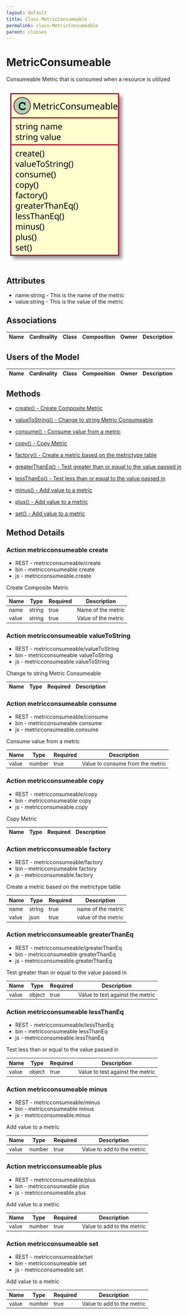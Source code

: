 ```yaml
---
layout: default
title: Class MetricConsumeable
permalink: class-MetricConsumeable
parent: classes
---
```


# MetricConsumeable

Consumeable Metric that is consumed when a resource is utilized

![Logical Diagram](./logical.svg)

## Attributes

* name:string - This is the name of the metric
* value:string - This is the value of the metric


## Associations

| Name | Cardinality | Class | Composition | Owner | Description |
| --- | --- | --- | --- | --- | --- |


## Users of the Model

| Name | Cardinality | Class | Composition | Owner | Description |
| --- | --- | --- | --- | --- | --- |





## Methods

* [create() - Create Composite Metric](#action-create)

* [valueToString() - Change to string Metric Consumeable](#action-valueToString)

* [consume() - Consume value from a metric](#action-consume)

* [copy() - Copy Metric](#action-copy)

* [factory() - Create a metric based on the metrictype table](#action-factory)

* [greaterThanEq() - Test greater than or equal to the value passed in](#action-greaterThanEq)

* [lessThanEq() - Test less than or equal to the value passed in](#action-lessThanEq)

* [minus() - Add value to a metric](#action-minus)

* [plus() - Add value to a metric](#action-plus)

* [set() - Add value to a metric](#action-set)


<h2>Method Details</h2>
    
### Action metricconsumeable create

* REST - metricconsumeable/create
* bin - metricconsumeable create
* js - metricconsumeable.create

Create Composite Metric

| Name | Type | Required | Description |
|---|---|---|---|
| name | string |true | Name of the metric |
| value | string |true | Value of the metric |




### Action metricconsumeable valueToString

* REST - metricconsumeable/valueToString
* bin - metricconsumeable valueToString
* js - metricconsumeable.valueToString

Change to string Metric Consumeable

| Name | Type | Required | Description |
|---|---|---|---|




### Action metricconsumeable consume

* REST - metricconsumeable/consume
* bin - metricconsumeable consume
* js - metricconsumeable.consume

Consume value from a metric

| Name | Type | Required | Description |
|---|---|---|---|
| value | number |true | Value to consume from the metric |




### Action metricconsumeable copy

* REST - metricconsumeable/copy
* bin - metricconsumeable copy
* js - metricconsumeable.copy

Copy Metric

| Name | Type | Required | Description |
|---|---|---|---|




### Action metricconsumeable factory

* REST - metricconsumeable/factory
* bin - metricconsumeable factory
* js - metricconsumeable.factory

Create a metric based on the metrictype table

| Name | Type | Required | Description |
|---|---|---|---|
| name | string |true | name of the metric |
| value | json |true | value of the metric |




### Action metricconsumeable greaterThanEq

* REST - metricconsumeable/greaterThanEq
* bin - metricconsumeable greaterThanEq
* js - metricconsumeable.greaterThanEq

Test greater than or equal to the value passed in

| Name | Type | Required | Description |
|---|---|---|---|
| value | object |true | Value to test against the metric |




### Action metricconsumeable lessThanEq

* REST - metricconsumeable/lessThanEq
* bin - metricconsumeable lessThanEq
* js - metricconsumeable.lessThanEq

Test less than or equal to the value passed in

| Name | Type | Required | Description |
|---|---|---|---|
| value | object |true | Value to test against the metric |




### Action metricconsumeable minus

* REST - metricconsumeable/minus
* bin - metricconsumeable minus
* js - metricconsumeable.minus

Add value to a metric

| Name | Type | Required | Description |
|---|---|---|---|
| value | number |true | Value to add to the metric |




### Action metricconsumeable plus

* REST - metricconsumeable/plus
* bin - metricconsumeable plus
* js - metricconsumeable.plus

Add value to a metric

| Name | Type | Required | Description |
|---|---|---|---|
| value | number |true | Value to add to the metric |




### Action metricconsumeable set

* REST - metricconsumeable/set
* bin - metricconsumeable set
* js - metricconsumeable.set

Add value to a metric

| Name | Type | Required | Description |
|---|---|---|---|
| value | number |true | Value to add to the metric |





